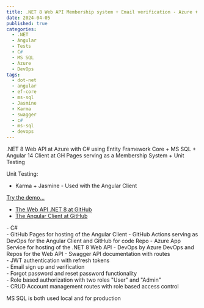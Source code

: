 ```yaml
---
title: .NET 8 Web API Membership system + Email verification - Azure + GH Pages 
date: 2024-04-05
published: true
categories:
  - .NET
  - Angular
  - Tests
  - C#
  - MS SQL
  - Azure
  - DevOps
tags:
  - dot-net
  - angular
  - ef-core
  - ms-sql
  - Jasmine
  - Karma
  - swagger
  - c#
  - ms-sql
  - devops
---
```



.NET 8 Web API at Azure with C# using Entity Framework Core + MS SQL + Angular 14 Client at GH Pages serving as a Membership System + Unit Testing

Unit Testing:
<ul>
<li>Karma + Jasmine - Used with the Angular Client</li>
</ul>

<p><a href="https://persteenolsen.github.io/angular-14-example-gh-pages" target="_blank" title="Angular 14 + Web API in .NET 8 Membership System">Try the demo...</a></p>

<ul>

<li>
<a href="https://github.com/persteenolsen/dotnet-8-signup-email-azure-api" target="_blank">The Web API .NET 8 at GitHub</a>
</li>

<li>
<a href="https://github.com/persteenolsen/angular-14-example-gh-pages" target="_blank">The Angular Client at GitHub</a>
</li>
</ul>

<p>
- C#<br />
- GitHub Pages for hosting of the Angular Client
- GitHub Actions serving as DevOps for the Angular Client and GitHub for code Repo
- Azure App Service for hosting of the .NET 8 Web API
- DevOps by Azure DevOps and Repos for the Web API
- Swagger API documentation with routes<br />
- JWT authentication with refresh tokens<br />
- Email sign up and verification<br />
- Forgot password and reset password functionality<br />
- Role based authorization with two roles "User" and "Admin"<br />
- CRUD Account management routes with role based access control<br />
</p>

<p>MS SQL is both used local and for production</p>

